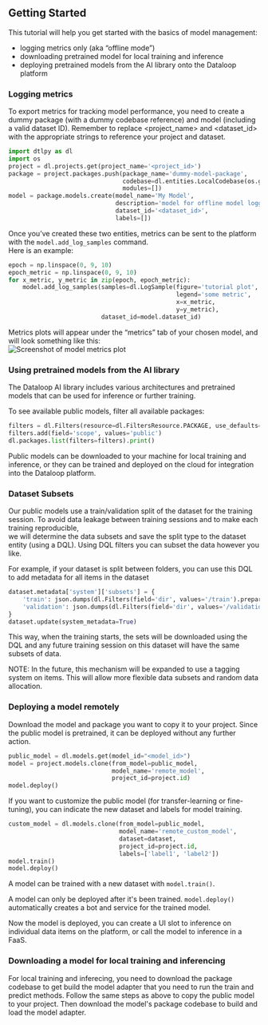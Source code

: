## Getting Started  
  
This tutorial will help you get started with the basics of model management:  
* logging metrics only (aka “offline mode”)  
* downloading pretrained model for local training and inference  
* deploying pretrained models from the AI library onto the Dataloop platform  
  
### Logging metrics  
To export metrics for tracking model performance, you need to create a dummy package (with a dummy codebase reference) and model (including a valid dataset ID). Remember to replace <project_name> and <dataset_id> with the appropriate strings to reference your project and dataset.  
  

```python
import dtlpy as dl
import os
project = dl.projects.get(project_name='<project_id>')
package = project.packages.push(package_name='dummy-model-package',
                                codebase=dl.entities.LocalCodebase(os.getcwd()),
                                modules=[])
model = package.models.create(model_name='My Model',
                              description='model for offline model logging',
                              dataset_id='<dataset_id>',
                              labels=[])
```
  
Once you’ve created these two entities, metrics can be sent to the platform with the `model.add_log_samples` command.  
Here is an example:  

```python
epoch = np.linspace(0, 9, 10)
epoch_metric = np.linspace(0, 9, 10)
for x_metric, y_metric in zip(epoch, epoch_metric):
    model.add_log_samples(samples=dl.LogSample(figure='tutorial plot',
                                               legend='some metric',
                                               x=x_metric,
                                               y=y_metric),
                          dataset_id=model.dataset_id)
```
Metrics plots will appear under the “metrics” tab of your chosen model, and will look something like this:  
![Screenshot of model metrics plot](https://github.com/dataloop-ai/dtlpy-documentation/blob/model_mgmt_3/assets/images/model_management/metrics_example.png)  
  
### Using pretrained models from the AI library  
  
The Dataloop AI library includes various architectures and pretrained models that can be used for inference or further training.  
  
To see available public models, filter all available packages:  
  

```python
filters = dl.Filters(resource=dl.FiltersResource.PACKAGE, use_defaults=False)
filters.add(field='scope', values='public')
dl.packages.list(filters=filters).print()
```
Public models can be downloaded to your machine for local training and inference, or they can be trained and deployed on the cloud for integration into the Dataloop platform.  
  
### Dataset Subsets  
Our public models use a train/validation split of the dataset for the training session. To avoid data leakage between training sessions and to make each training reproducible,  
we will determine the data subsets and save the split type to the dataset entity (using a DQL). Using DQL filters you can subset the data however you like.  
  
For example, if your dataset is split between folders, you can use this DQL to add metadata for all items in the dataset  

```python
dataset.metadata['system']['subsets'] = {
    'train': json.dumps(dl.Filters(field='dir', values='/train').prepare()),
    'validation': json.dumps(dl.Filters(field='dir', values='/validation').prepare()),
}
dataset.update(system_metadata=True)
```
This way, when the training starts, the sets will be downloaded using the DQL and any future training session on this dataset will have the same subsets of data.  
  
NOTE: In the future, this mechanism will be expanded to use a tagging system on items. This will allow more flexible data subsets and random data allocation.  
  
### Deploying a model remotely  
  
Download the model and package you want to copy it to your project. Since the public model is pretrained, it can be deployed without any further action.  
  

```python
public_model = dl.models.get(model_id="<model_id>")
model = project.models.clone(from_model=public_model,
                             model_name='remote_model',
                             project_id=project.id)
model.deploy()
```
If you want to customize the public model (for transfer-learning or fine-tuning), you can indicate the new dataset and labels for model training.  
  

```python
custom_model = dl.models.clone(from_model=public_model,
                               model_name='remote_custom_model',
                               dataset=dataset,
                               project_id=project.id,
                               labels=['label1', 'label2'])
model.train()
model.deploy()
```
A model can be trained with a new dataset with `model.train()`.  
  
A model can only be deployed after it's been trained. `model.deploy()` automatically creates a bot and service for the trained model.  
  
Now the model is deployed, you can create a UI slot to inference on individual data items on the platform, or call the model to inference in a FaaS.  
  
### Downloading a model for local training and inferencing  
  
For local training and inferecing, you need to download the package codebase to get build the model adapter that you need to run the train and predict methods. Follow the same steps as above to copy the public model to your project. Then download the model's package codebase to build and load the model adapter.  
  
